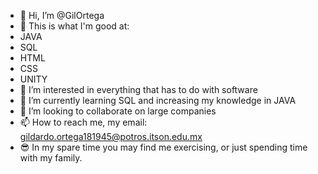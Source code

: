 - 👋 Hi, I’m @GilOrtega
- 🔬 This is what I'm good at:
- JAVA
- SQL
- HTML
- CSS
- UNITY
- 👀 I’m interested in everything that has to do with software
- 🌱 I’m currently learning SQL and increasing my knowledge in JAVA
- 💞️ I’m looking to collaborate on large companies
- 📫 How to reach me, my email: gildardo.ortega181945@potros.itson.edu.mx
- 😎 In my spare time you may find me exercising, or just spending time with my family.

<!---
GilOrtega/GilOrtega is a ✨ special ✨ repository because its `README.md` (this file) appears on your GitHub profile.
You can click the Preview link to take a look at your changes.
--->
